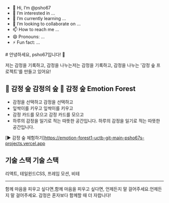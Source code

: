 - 👋 Hi, I’m @psho67
- 👀 I’m interested in ...
- 🌱 I’m currently learning ...
- 💞️ I’m looking to collaborate on ...
- 📫 How to reach me ...
- 😄 Pronouns: ...
- ⚡ Fun fact: ...

<!---
psho67/psho67은 GitHub 프로필에 'README.md '(이 파일)이 표시되기 때문에 ✨ 특별 ✨ 저장소입니다.
미리보기 링크를 클릭하여 변경 사항을 확인할 수 있습니다.
---># 안녕하세요, psho67입니다! 🌱

저는 감정을 기록하고, 감정을 나누는저는 감정을 기록하고, 감정을 나누는 
'감정 숲 프로젝트'를 만들고 있어요!

## 🌿 감정 숲 감정의 숲 🌿 감정 숲 Emotion Forest
- 감정을 선택하고 감정을 선택하고
- 잎싹이를 키우고 잎싹이를 키우고
- 감정 카드를 모으고 감정 카드를 모으고
- 하루의 감정을 일기로 적는 따뜻한 공간입니다. 하루의 감정을 일기로 적는 따뜻한 공간입니다.

[▶️ 감정 숲 체험하기]https://emotion-forest1-uctb-git-main-psho67s-projects.vercel.app

## 기술 스택 기술 스택
리액트, 테일윈드CSS, 프레임 모션, 비테

---

함께 마음을 피우고 싶다면,함께 마음을 피우고 싶다면, 
언제든지 말 걸어주세요.언제든지 말 걸어주세요. 
감정은 혼자보다 함께할 때 더 자랍니다!
